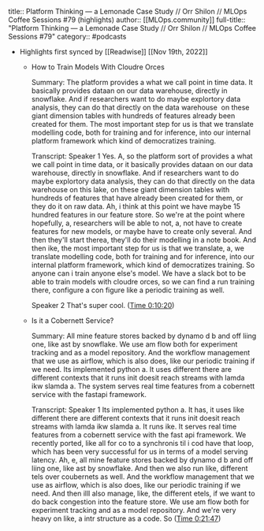 title:: Platform Thinking —  a Lemonade Case Study // Orr Shilon // MLOps Coffee Sessions #79 (highlights)
author:: [[MLOps.community]]
full-title:: "Platform Thinking —  a Lemonade Case Study // Orr Shilon // MLOps Coffee Sessions \#79"
category:: #podcasts

- Highlights first synced by [[Readwise]] [[Nov 19th, 2022]]
	- How to Train Models With Cloudre Orces
	  
	  Summary:
	  The platform provides a what we call point in time data. It basically provides dataan on our data warehouse, directly in snowflake. And if researchers want to do maybe explortory data analysis, they can do that directly on the data warehouse  on these giant dimension tables with hundreds of features already been created for them. The most important step for us is that we translate modelling code, both for training and for inference, into our internal platform framework which kind of democratizes training.
	  
	  Transcript:
	  Speaker 1
	  Yes. A, so the platform sort of provides a what we call point in time data, or it basically provides dataan on our data warehouse, directly in snowflake. And if researchers want to do maybe explortory data analysis, they can do that directly on the data warehouse on this lake, on these giant dimension tables with hundreds of features that have already been created for them, or they do it on raw data. Ah, i think at this point we have maybe 15 hundred features in our feature store. So we're at the point where hopefully, a, researchers will be able to not, a, not have to create features for new models, or maybe have to create only several. And then they'll start therea, they'll do their modelling in a note book. And then ike, the most important step for us is that we translate, a, we translate modelling code, both for training and for inference, into our internal platform framework, which kind of democratizes training. So anyone can i train anyone else's model. We have a slack bot to be able to train models with cloudre orces, so we can find a run training there, configure a con figure like a periodic training as well.
	  
	  Speaker 2
	  That's super cool. ([Time 0:10:20](https://share.snipd.com/snip/f61762e3-8fdd-49d9-806b-7bcf117f456e))
	- Is it a Cobernett Service?
	  
	  Summary:
	  All mine feature stores backed by dynamo d b and off liing one, like ast by snowflake. We use am flow both for experiment tracking and as a model repository. And the workflow management that we use as airflow, which is also does, like our periodic training if we need. Its implemented python a. It uses different there are different contexts that it runs init doesit reach streams with lamda ikw slamda a. The system serves real time features from a cobernett service with the fastapi framework.
	  
	  Transcript:
	  Speaker 1
	  Its implemented python a. It has, it uses like different there are different contexts that it runs init doesit reach streams with lamda ikw slamda a. It runs ike. It serves real time features from a cobernett service with the fast api framework. We recently ported, like all for co to a synchronis til i cod have that loop, which has been very successful for us in terms of a model serving latency. Ah, e, all mine feature stores backed by dynamo d b and off liing one, like ast by snowflake. And then we also run like, different tels over coubernets as well. And the workflow management that we use as airflow, which is also does, like our periodic training if we need. And then illl also manage, like, the different etels, if we want to do back congestion into the feature store. We use am flow both for experiment tracking and as a model repository. And we're very heavy on like, a intr structure as a code. So ([Time 0:21:47](https://share.snipd.com/snip/55b8f88c-a9ea-4fe9-9965-86bd880da640))